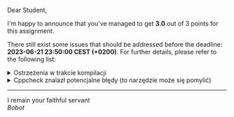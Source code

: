 Dear Student,

I'm happy to announce that you've managed to get **3.0** out of 3 points for this assignment.

There still exist some issues that should be addressed before the deadline: **2023-06-21 23:50:00 CEST (+0200)**. For further details, please refer to the following list:

<details><summary>Ostrzeżenia w trakcie kompilacji</summary>In&nbsp;file&nbsp;included&nbsp;from&nbsp;/tmp/tmptes_9q19/student/zaj13FileMatrix/FileMatrix.cpp:12:<br>/tmp/tmptes_9q19/student/zaj13FileMatrix/FileMatrix.hpp:&nbsp;In&nbsp;instantiation&nbsp;of&nbsp;‘FileMatrix<T,&nbsp;IndexType>&&nbsp;FileMatrix<T,&nbsp;IndexType>::operator*=(const&nbsp;T&)&nbsp;[with&nbsp;T&nbsp;=&nbsp;signed&nbsp;char;&nbsp;IndexType&nbsp;=&nbsp;long&nbsp;unsigned&nbsp;int]’:<br>/tmp/tmptes_9q19/student/zaj13FileMatrix/FileMatrix.cpp:14:16:&nbsp;&nbsp;&nbsp;required&nbsp;from&nbsp;here<br>/tmp/tmptes_9q19/student/zaj13FileMatrix/FileMatrix.hpp:331:44:&nbsp;warning:&nbsp;no&nbsp;return&nbsp;statement&nbsp;in&nbsp;function&nbsp;returning&nbsp;non-void&nbsp;[-Wreturn-type]<br>&nbsp;&nbsp;331&nbsp;|&nbsp;&nbsp;&nbsp;&nbsp;&nbsp;FileMatrix&&nbsp;operator*=(const&nbsp;T&&nbsp;value){};<br>&nbsp;&nbsp;&nbsp;&nbsp;&nbsp;&nbsp;|&nbsp;&nbsp;&nbsp;&nbsp;&nbsp;&nbsp;&nbsp;&nbsp;&nbsp;&nbsp;&nbsp;&nbsp;&nbsp;&nbsp;&nbsp;&nbsp;&nbsp;&nbsp;&nbsp;&nbsp;&nbsp;&nbsp;&nbsp;&nbsp;&nbsp;&nbsp;&nbsp;&nbsp;&nbsp;&nbsp;&nbsp;&nbsp;&nbsp;&nbsp;&nbsp;&nbsp;&nbsp;&nbsp;&nbsp;&nbsp;&nbsp;&nbsp;&nbsp;&nbsp;^<br>&nbsp;&nbsp;&nbsp;&nbsp;&nbsp;&nbsp;|&nbsp;&nbsp;&nbsp;&nbsp;&nbsp;&nbsp;&nbsp;&nbsp;&nbsp;&nbsp;&nbsp;&nbsp;&nbsp;&nbsp;&nbsp;&nbsp;&nbsp;&nbsp;&nbsp;&nbsp;&nbsp;&nbsp;&nbsp;&nbsp;&nbsp;&nbsp;&nbsp;&nbsp;&nbsp;&nbsp;&nbsp;&nbsp;&nbsp;&nbsp;&nbsp;&nbsp;&nbsp;&nbsp;&nbsp;&nbsp;&nbsp;&nbsp;&nbsp;&nbsp;return&nbsp;*this;<br>/tmp/tmptes_9q19/student/zaj13FileMatrix/FileMatrix.hpp:&nbsp;In&nbsp;instantiation&nbsp;of&nbsp;‘FileMatrix<T,&nbsp;IndexType>&&nbsp;FileMatrix<T,&nbsp;IndexType>::operator*=(const&nbsp;T&)&nbsp;[with&nbsp;T&nbsp;=&nbsp;short&nbsp;int;&nbsp;IndexType&nbsp;=&nbsp;long&nbsp;unsigned&nbsp;int]’:<br>/tmp/tmptes_9q19/student/zaj13FileMatrix/FileMatrix.cpp:15:16:&nbsp;&nbsp;&nbsp;required&nbsp;from&nbsp;here<br>/tmp/tmptes_9q19/student/zaj13FileMatrix/FileMatrix.hpp:331:44:&nbsp;warning:&nbsp;no&nbsp;return&nbsp;statement&nbsp;in&nbsp;function&nbsp;returning&nbsp;non-void&nbsp;[-Wreturn-type]<br>&nbsp;&nbsp;331&nbsp;|&nbsp;&nbsp;&nbsp;&nbsp;&nbsp;FileMatrix&&nbsp;operator*=(const&nbsp;T&&nbsp;value){};<br>&nbsp;&nbsp;&nbsp;&nbsp;&nbsp;&nbsp;|&nbsp;&nbsp;&nbsp;&nbsp;&nbsp;&nbsp;&nbsp;&nbsp;&nbsp;&nbsp;&nbsp;&nbsp;&nbsp;&nbsp;&nbsp;&nbsp;&nbsp;&nbsp;&nbsp;&nbsp;&nbsp;&nbsp;&nbsp;&nbsp;&nbsp;&nbsp;&nbsp;&nbsp;&nbsp;&nbsp;&nbsp;&nbsp;&nbsp;&nbsp;&nbsp;&nbsp;&nbsp;&nbsp;&nbsp;&nbsp;&nbsp;&nbsp;&nbsp;&nbsp;^<br>&nbsp;&nbsp;&nbsp;&nbsp;&nbsp;&nbsp;|&nbsp;&nbsp;&nbsp;&nbsp;&nbsp;&nbsp;&nbsp;&nbsp;&nbsp;&nbsp;&nbsp;&nbsp;&nbsp;&nbsp;&nbsp;&nbsp;&nbsp;&nbsp;&nbsp;&nbsp;&nbsp;&nbsp;&nbsp;&nbsp;&nbsp;&nbsp;&nbsp;&nbsp;&nbsp;&nbsp;&nbsp;&nbsp;&nbsp;&nbsp;&nbsp;&nbsp;&nbsp;&nbsp;&nbsp;&nbsp;&nbsp;&nbsp;&nbsp;&nbsp;return&nbsp;*this;<br>/tmp/tmptes_9q19/student/zaj13FileMatrix/FileMatrix.hpp:&nbsp;In&nbsp;instantiation&nbsp;of&nbsp;‘FileMatrix<T,&nbsp;IndexType>&&nbsp;FileMatrix<T,&nbsp;IndexType>::operator*=(const&nbsp;T&)&nbsp;[with&nbsp;T&nbsp;=&nbsp;int;&nbsp;IndexType&nbsp;=&nbsp;long&nbsp;unsigned&nbsp;int]’:<br>/tmp/tmptes_9q19/student/zaj13FileMatrix/FileMatrix.cpp:16:16:&nbsp;&nbsp;&nbsp;required&nbsp;from&nbsp;here<br>/tmp/tmptes_9q19/student/zaj13FileMatrix/FileMatrix.hpp:331:44:&nbsp;warning:&nbsp;no&nbsp;return&nbsp;statement&nbsp;in&nbsp;function&nbsp;returning&nbsp;non-void&nbsp;[-Wreturn-type]<br>&nbsp;&nbsp;331&nbsp;|&nbsp;&nbsp;&nbsp;&nbsp;&nbsp;FileMatrix&&nbsp;operator*=(const&nbsp;T&&nbsp;value){};<br>&nbsp;&nbsp;&nbsp;&nbsp;&nbsp;&nbsp;|&nbsp;&nbsp;&nbsp;&nbsp;&nbsp;&nbsp;&nbsp;&nbsp;&nbsp;&nbsp;&nbsp;&nbsp;&nbsp;&nbsp;&nbsp;&nbsp;&nbsp;&nbsp;&nbsp;&nbsp;&nbsp;&nbsp;&nbsp;&nbsp;&nbsp;&nbsp;&nbsp;&nbsp;&nbsp;&nbsp;&nbsp;&nbsp;&nbsp;&nbsp;&nbsp;&nbsp;&nbsp;&nbsp;&nbsp;&nbsp;&nbsp;&nbsp;&nbsp;&nbsp;^<br>&nbsp;&nbsp;&nbsp;&nbsp;&nbsp;&nbsp;|&nbsp;&nbsp;&nbsp;&nbsp;&nbsp;&nbsp;&nbsp;&nbsp;&nbsp;&nbsp;&nbsp;&nbsp;&nbsp;&nbsp;&nbsp;&nbsp;&nbsp;&nbsp;&nbsp;&nbsp;&nbsp;&nbsp;&nbsp;&nbsp;&nbsp;&nbsp;&nbsp;&nbsp;&nbsp;&nbsp;&nbsp;&nbsp;&nbsp;&nbsp;&nbsp;&nbsp;&nbsp;&nbsp;&nbsp;&nbsp;&nbsp;&nbsp;&nbsp;&nbsp;return&nbsp;*this;<br>/tmp/tmptes_9q19/student/zaj13FileMatrix/FileMatrix.hpp:&nbsp;In&nbsp;instantiation&nbsp;of&nbsp;‘FileMatrix<T,&nbsp;IndexType>&&nbsp;FileMatrix<T,&nbsp;IndexType>::operator*=(const&nbsp;T&)&nbsp;[with&nbsp;T&nbsp;=&nbsp;long&nbsp;int;&nbsp;IndexType&nbsp;=&nbsp;long&nbsp;unsigned&nbsp;int]’:<br>/tmp/tmptes_9q19/student/zaj13FileMatrix/FileMatrix.cpp:17:16:&nbsp;&nbsp;&nbsp;required&nbsp;from&nbsp;here<br>/tmp/tmptes_9q19/student/zaj13FileMatrix/FileMatrix.hpp:331:44:&nbsp;warning:&nbsp;no&nbsp;return&nbsp;statement&nbsp;in&nbsp;function&nbsp;returning&nbsp;non-void&nbsp;[-Wreturn-type]<br>&nbsp;&nbsp;331&nbsp;|&nbsp;&nbsp;&nbsp;&nbsp;&nbsp;FileMatrix&&nbsp;operator*=(const&nbsp;T&&nbsp;value){};<br>&nbsp;&nbsp;&nbsp;&nbsp;&nbsp;&nbsp;|&nbsp;&nbsp;&nbsp;&nbsp;&nbsp;&nbsp;&nbsp;&nbsp;&nbsp;&nbsp;&nbsp;&nbsp;&nbsp;&nbsp;&nbsp;&nbsp;&nbsp;&nbsp;&nbsp;&nbsp;&nbsp;&nbsp;&nbsp;&nbsp;&nbsp;&nbsp;&nbsp;&nbsp;&nbsp;&nbsp;&nbsp;&nbsp;&nbsp;&nbsp;&nbsp;&nbsp;&nbsp;&nbsp;&nbsp;&nbsp;&nbsp;&nbsp;&nbsp;&nbsp;^<br>&nbsp;&nbsp;&nbsp;&nbsp;&nbsp;&nbsp;|&nbsp;&nbsp;&nbsp;&nbsp;&nbsp;&nbsp;&nbsp;&nbsp;&nbsp;&nbsp;&nbsp;&nbsp;&nbsp;&nbsp;&nbsp;&nbsp;&nbsp;&nbsp;&nbsp;&nbsp;&nbsp;&nbsp;&nbsp;&nbsp;&nbsp;&nbsp;&nbsp;&nbsp;&nbsp;&nbsp;&nbsp;&nbsp;&nbsp;&nbsp;&nbsp;&nbsp;&nbsp;&nbsp;&nbsp;&nbsp;&nbsp;&nbsp;&nbsp;&nbsp;return&nbsp;*this;<br>/tmp/tmptes_9q19/student/zaj13FileMatrix/FileMatrix.hpp:&nbsp;In&nbsp;instantiation&nbsp;of&nbsp;‘FileMatrix<T,&nbsp;IndexType>&&nbsp;FileMatrix<T,&nbsp;IndexType>::operator*=(const&nbsp;T&)&nbsp;[with&nbsp;T&nbsp;=&nbsp;double;&nbsp;IndexType&nbsp;=&nbsp;long&nbsp;unsigned&nbsp;int]’:<br>/tmp/tmptes_9q19/student/zaj13FileMatrix/FileMatrix.cpp:18:16:&nbsp;&nbsp;&nbsp;required&nbsp;from&nbsp;here<br>/tmp/tmptes_9q19/student/zaj13FileMatrix/FileMatrix.hpp:331:44:&nbsp;warning:&nbsp;no&nbsp;return&nbsp;statement&nbsp;in&nbsp;function&nbsp;returning&nbsp;non-void&nbsp;[-Wreturn-type]<br>&nbsp;&nbsp;331&nbsp;|&nbsp;&nbsp;&nbsp;&nbsp;&nbsp;FileMatrix&&nbsp;operator*=(const&nbsp;T&&nbsp;value){};<br>&nbsp;&nbsp;&nbsp;&nbsp;&nbsp;&nbsp;|&nbsp;&nbsp;&nbsp;&nbsp;&nbsp;&nbsp;&nbsp;&nbsp;&nbsp;&nbsp;&nbsp;&nbsp;&nbsp;&nbsp;&nbsp;&nbsp;&nbsp;&nbsp;&nbsp;&nbsp;&nbsp;&nbsp;&nbsp;&nbsp;&nbsp;&nbsp;&nbsp;&nbsp;&nbsp;&nbsp;&nbsp;&nbsp;&nbsp;&nbsp;&nbsp;&nbsp;&nbsp;&nbsp;&nbsp;&nbsp;&nbsp;&nbsp;&nbsp;&nbsp;^<br>&nbsp;&nbsp;&nbsp;&nbsp;&nbsp;&nbsp;|&nbsp;&nbsp;&nbsp;&nbsp;&nbsp;&nbsp;&nbsp;&nbsp;&nbsp;&nbsp;&nbsp;&nbsp;&nbsp;&nbsp;&nbsp;&nbsp;&nbsp;&nbsp;&nbsp;&nbsp;&nbsp;&nbsp;&nbsp;&nbsp;&nbsp;&nbsp;&nbsp;&nbsp;&nbsp;&nbsp;&nbsp;&nbsp;&nbsp;&nbsp;&nbsp;&nbsp;&nbsp;&nbsp;&nbsp;&nbsp;&nbsp;&nbsp;&nbsp;&nbsp;return&nbsp;*this;<br>/tmp/tmptes_9q19/student/zaj13FileMatrix/FileMatrix.hpp:&nbsp;In&nbsp;instantiation&nbsp;of&nbsp;‘FileMatrix<T,&nbsp;IndexType>&&nbsp;FileMatrix<T,&nbsp;IndexType>::operator*=(const&nbsp;T&)&nbsp;[with&nbsp;T&nbsp;=&nbsp;float;&nbsp;IndexType&nbsp;=&nbsp;long&nbsp;unsigned&nbsp;int]’:<br>/tmp/tmptes_9q19/student/zaj13FileMatrix/FileMatrix.cpp:19:16:&nbsp;&nbsp;&nbsp;required&nbsp;from&nbsp;here<br>/tmp/tmptes_9q19/student/zaj13FileMatrix/FileMatrix.hpp:331:44:&nbsp;warning:&nbsp;no&nbsp;return&nbsp;statement&nbsp;in&nbsp;function&nbsp;returning&nbsp;non-void&nbsp;[-Wreturn-type]<br>&nbsp;&nbsp;331&nbsp;|&nbsp;&nbsp;&nbsp;&nbsp;&nbsp;FileMatrix&&nbsp;operator*=(const&nbsp;T&&nbsp;value){};<br>&nbsp;&nbsp;&nbsp;&nbsp;&nbsp;&nbsp;|&nbsp;&nbsp;&nbsp;&nbsp;&nbsp;&nbsp;&nbsp;&nbsp;&nbsp;&nbsp;&nbsp;&nbsp;&nbsp;&nbsp;&nbsp;&nbsp;&nbsp;&nbsp;&nbsp;&nbsp;&nbsp;&nbsp;&nbsp;&nbsp;&nbsp;&nbsp;&nbsp;&nbsp;&nbsp;&nbsp;&nbsp;&nbsp;&nbsp;&nbsp;&nbsp;&nbsp;&nbsp;&nbsp;&nbsp;&nbsp;&nbsp;&nbsp;&nbsp;&nbsp;^<br>&nbsp;&nbsp;&nbsp;&nbsp;&nbsp;&nbsp;|&nbsp;&nbsp;&nbsp;&nbsp;&nbsp;&nbsp;&nbsp;&nbsp;&nbsp;&nbsp;&nbsp;&nbsp;&nbsp;&nbsp;&nbsp;&nbsp;&nbsp;&nbsp;&nbsp;&nbsp;&nbsp;&nbsp;&nbsp;&nbsp;&nbsp;&nbsp;&nbsp;&nbsp;&nbsp;&nbsp;&nbsp;&nbsp;&nbsp;&nbsp;&nbsp;&nbsp;&nbsp;&nbsp;&nbsp;&nbsp;&nbsp;&nbsp;&nbsp;&nbsp;return&nbsp;*this;<br>/tmp/tmptes_9q19/student/zaj13FileMatrix/FileMatrix.hpp:&nbsp;In&nbsp;instantiation&nbsp;of&nbsp;‘FileMatrix<T,&nbsp;IndexType>&&nbsp;FileMatrix<T,&nbsp;IndexType>::operator*=(const&nbsp;T&)&nbsp;[with&nbsp;T&nbsp;=&nbsp;long&nbsp;unsigned&nbsp;int;&nbsp;IndexType&nbsp;=&nbsp;long&nbsp;unsigned&nbsp;int]’:<br>/tmp/tmptes_9q19/student/zaj13FileMatrix/FileMatrix.cpp:20:16:&nbsp;&nbsp;&nbsp;required&nbsp;from&nbsp;here<br>/tmp/tmptes_9q19/student/zaj13FileMatrix/FileMatrix.hpp:331:44:&nbsp;warning:&nbsp;no&nbsp;return&nbsp;statement&nbsp;in&nbsp;function&nbsp;returning&nbsp;non-void&nbsp;[-Wreturn-type]<br>&nbsp;&nbsp;331&nbsp;|&nbsp;&nbsp;&nbsp;&nbsp;&nbsp;FileMatrix&&nbsp;operator*=(const&nbsp;T&&nbsp;value){};<br>&nbsp;&nbsp;&nbsp;&nbsp;&nbsp;&nbsp;|&nbsp;&nbsp;&nbsp;&nbsp;&nbsp;&nbsp;&nbsp;&nbsp;&nbsp;&nbsp;&nbsp;&nbsp;&nbsp;&nbsp;&nbsp;&nbsp;&nbsp;&nbsp;&nbsp;&nbsp;&nbsp;&nbsp;&nbsp;&nbsp;&nbsp;&nbsp;&nbsp;&nbsp;&nbsp;&nbsp;&nbsp;&nbsp;&nbsp;&nbsp;&nbsp;&nbsp;&nbsp;&nbsp;&nbsp;&nbsp;&nbsp;&nbsp;&nbsp;&nbsp;^<br>&nbsp;&nbsp;&nbsp;&nbsp;&nbsp;&nbsp;|&nbsp;&nbsp;&nbsp;&nbsp;&nbsp;&nbsp;&nbsp;&nbsp;&nbsp;&nbsp;&nbsp;&nbsp;&nbsp;&nbsp;&nbsp;&nbsp;&nbsp;&nbsp;&nbsp;&nbsp;&nbsp;&nbsp;&nbsp;&nbsp;&nbsp;&nbsp;&nbsp;&nbsp;&nbsp;&nbsp;&nbsp;&nbsp;&nbsp;&nbsp;&nbsp;&nbsp;&nbsp;&nbsp;&nbsp;&nbsp;&nbsp;&nbsp;&nbsp;&nbsp;return&nbsp;*this;<br>/tmp/tmptes_9q19/student/zaj13FileMatrix/FileMatrix.hpp:&nbsp;In&nbsp;instantiation&nbsp;of&nbsp;‘FileMatrix<T,&nbsp;IndexType>&&nbsp;FileMatrix<T,&nbsp;IndexType>::operator*=(const&nbsp;T&)&nbsp;[with&nbsp;T&nbsp;=&nbsp;char;&nbsp;IndexType&nbsp;=&nbsp;long&nbsp;unsigned&nbsp;int]’:<br>/tmp/tmptes_9q19/student/zaj13FileMatrix/FileMatrix.cpp:21:16:&nbsp;&nbsp;&nbsp;required&nbsp;from&nbsp;here<br>/tmp/tmptes_9q19/student/zaj13FileMatrix/FileMatrix.hpp:331:44:&nbsp;warning:&nbsp;no&nbsp;return&nbsp;statement&nbsp;in&nbsp;function&nbsp;returning&nbsp;non-void&nbsp;[-Wreturn-type]<br>&nbsp;&nbsp;331&nbsp;|&nbsp;&nbsp;&nbsp;&nbsp;&nbsp;FileMatrix&&nbsp;operator*=(const&nbsp;T&&nbsp;value){};<br>&nbsp;&nbsp;&nbsp;&nbsp;&nbsp;&nbsp;|&nbsp;&nbsp;&nbsp;&nbsp;&nbsp;&nbsp;&nbsp;&nbsp;&nbsp;&nbsp;&nbsp;&nbsp;&nbsp;&nbsp;&nbsp;&nbsp;&nbsp;&nbsp;&nbsp;&nbsp;&nbsp;&nbsp;&nbsp;&nbsp;&nbsp;&nbsp;&nbsp;&nbsp;&nbsp;&nbsp;&nbsp;&nbsp;&nbsp;&nbsp;&nbsp;&nbsp;&nbsp;&nbsp;&nbsp;&nbsp;&nbsp;&nbsp;&nbsp;&nbsp;^<br>&nbsp;&nbsp;&nbsp;&nbsp;&nbsp;&nbsp;|&nbsp;&nbsp;&nbsp;&nbsp;&nbsp;&nbsp;&nbsp;&nbsp;&nbsp;&nbsp;&nbsp;&nbsp;&nbsp;&nbsp;&nbsp;&nbsp;&nbsp;&nbsp;&nbsp;&nbsp;&nbsp;&nbsp;&nbsp;&nbsp;&nbsp;&nbsp;&nbsp;&nbsp;&nbsp;&nbsp;&nbsp;&nbsp;&nbsp;&nbsp;&nbsp;&nbsp;&nbsp;&nbsp;&nbsp;&nbsp;&nbsp;&nbsp;&nbsp;&nbsp;return&nbsp;*this;<br>/tmp/tmptes_9q19/student/zaj13FileMatrix/FileMatrix.hpp:&nbsp;In&nbsp;instantiation&nbsp;of&nbsp;‘FileMatrix<T,&nbsp;IndexType>&&nbsp;FileMatrix<T,&nbsp;IndexType>::operator*=(const&nbsp;T&)&nbsp;[with&nbsp;T&nbsp;=&nbsp;unsigned&nbsp;int;&nbsp;IndexType&nbsp;=&nbsp;long&nbsp;unsigned&nbsp;int]’:<br>/tmp/tmptes_9q19/student/zaj13FileMatrix/FileMatrix.cpp:24:16:&nbsp;&nbsp;&nbsp;required&nbsp;from&nbsp;here<br>/tmp/tmptes_9q19/student/zaj13FileMatrix/FileMatrix.hpp:331:44:&nbsp;warning:&nbsp;no&nbsp;return&nbsp;statement&nbsp;in&nbsp;function&nbsp;returning&nbsp;non-void&nbsp;[-Wreturn-type]<br>&nbsp;&nbsp;331&nbsp;|&nbsp;&nbsp;&nbsp;&nbsp;&nbsp;FileMatrix&&nbsp;operator*=(const&nbsp;T&&nbsp;value){};<br>&nbsp;&nbsp;&nbsp;&nbsp;&nbsp;&nbsp;|&nbsp;&nbsp;&nbsp;&nbsp;&nbsp;&nbsp;&nbsp;&nbsp;&nbsp;&nbsp;&nbsp;&nbsp;&nbsp;&nbsp;&nbsp;&nbsp;&nbsp;&nbsp;&nbsp;&nbsp;&nbsp;&nbsp;&nbsp;&nbsp;&nbsp;&nbsp;&nbsp;&nbsp;&nbsp;&nbsp;&nbsp;&nbsp;&nbsp;&nbsp;&nbsp;&nbsp;&nbsp;&nbsp;&nbsp;&nbsp;&nbsp;&nbsp;&nbsp;&nbsp;^<br>&nbsp;&nbsp;&nbsp;&nbsp;&nbsp;&nbsp;|&nbsp;&nbsp;&nbsp;&nbsp;&nbsp;&nbsp;&nbsp;&nbsp;&nbsp;&nbsp;&nbsp;&nbsp;&nbsp;&nbsp;&nbsp;&nbsp;&nbsp;&nbsp;&nbsp;&nbsp;&nbsp;&nbsp;&nbsp;&nbsp;&nbsp;&nbsp;&nbsp;&nbsp;&nbsp;&nbsp;&nbsp;&nbsp;&nbsp;&nbsp;&nbsp;&nbsp;&nbsp;&nbsp;&nbsp;&nbsp;&nbsp;&nbsp;&nbsp;&nbsp;return&nbsp;*this;<br>/tmp/tmptes_9q19/student/zaj13FileMatrix/FileMatrix.hpp:&nbsp;In&nbsp;instantiation&nbsp;of&nbsp;‘FileMatrix<T,&nbsp;IndexType>&&nbsp;FileMatrix<T,&nbsp;IndexType>::operator*=(const&nbsp;T&)&nbsp;[with&nbsp;T&nbsp;=&nbsp;long&nbsp;long&nbsp;unsigned&nbsp;int;&nbsp;IndexType&nbsp;=&nbsp;long&nbsp;unsigned&nbsp;int]’:<br>/tmp/tmptes_9q19/student/zaj13FileMatrix/FileMatrix.cpp:26:16:&nbsp;&nbsp;&nbsp;required&nbsp;from&nbsp;here<br>/tmp/tmptes_9q19/student/zaj13FileMatrix/FileMatrix.hpp:331:44:&nbsp;warning:&nbsp;no&nbsp;return&nbsp;statement&nbsp;in&nbsp;function&nbsp;returning&nbsp;non-void&nbsp;[-Wreturn-type]<br>&nbsp;&nbsp;331&nbsp;|&nbsp;&nbsp;&nbsp;&nbsp;&nbsp;FileMatrix&&nbsp;operator*=(const&nbsp;T&&nbsp;value){};<br>&nbsp;&nbsp;&nbsp;&nbsp;&nbsp;&nbsp;|&nbsp;&nbsp;&nbsp;&nbsp;&nbsp;&nbsp;&nbsp;&nbsp;&nbsp;&nbsp;&nbsp;&nbsp;&nbsp;&nbsp;&nbsp;&nbsp;&nbsp;&nbsp;&nbsp;&nbsp;&nbsp;&nbsp;&nbsp;&nbsp;&nbsp;&nbsp;&nbsp;&nbsp;&nbsp;&nbsp;&nbsp;&nbsp;&nbsp;&nbsp;&nbsp;&nbsp;&nbsp;&nbsp;&nbsp;&nbsp;&nbsp;&nbsp;&nbsp;&nbsp;^<br>&nbsp;&nbsp;&nbsp;&nbsp;&nbsp;&nbsp;|&nbsp;&nbsp;&nbsp;&nbsp;&nbsp;&nbsp;&nbsp;&nbsp;&nbsp;&nbsp;&nbsp;&nbsp;&nbsp;&nbsp;&nbsp;&nbsp;&nbsp;&nbsp;&nbsp;&nbsp;&nbsp;&nbsp;&nbsp;&nbsp;&nbsp;&nbsp;&nbsp;&nbsp;&nbsp;&nbsp;&nbsp;&nbsp;&nbsp;&nbsp;&nbsp;&nbsp;&nbsp;&nbsp;&nbsp;&nbsp;&nbsp;&nbsp;&nbsp;&nbsp;return&nbsp;*this;<br></details>
<details><summary>Cppcheck znalazł potencjalne błędy (to narzędzie może się pomylić)</summary>/tmp/tmptes_9q19/student/zaj13FileMatrix/FileMatrix.hpp:331:44:&nbsp;warning:&nbsp;Found&nbsp;an&nbsp;exit&nbsp;path&nbsp;from&nbsp;function&nbsp;with&nbsp;non-void&nbsp;return&nbsp;type&nbsp;that&nbsp;has&nbsp;missing&nbsp;return&nbsp;statement&nbsp;[missingReturn]<br>&nbsp;&nbsp;&nbsp;&nbsp;FileMatrix&&nbsp;operator*=(const&nbsp;T&&nbsp;value){};<br>&nbsp;&nbsp;&nbsp;&nbsp;&nbsp;&nbsp;&nbsp;&nbsp;&nbsp;&nbsp;&nbsp;&nbsp;&nbsp;&nbsp;&nbsp;&nbsp;&nbsp;&nbsp;&nbsp;&nbsp;&nbsp;&nbsp;&nbsp;&nbsp;&nbsp;&nbsp;&nbsp;&nbsp;&nbsp;&nbsp;&nbsp;&nbsp;&nbsp;&nbsp;&nbsp;&nbsp;&nbsp;&nbsp;&nbsp;&nbsp;&nbsp;&nbsp;&nbsp;^<br>/tmp/tmptes_9q19/student/zaj13FileMatrix/FileMatrix.hpp:58:5:&nbsp;warning:&nbsp;Class&nbsp;'FileMatrix&nbsp;<&nbsp;int8_t&nbsp;,&nbsp;unsigned&nbsp;long&nbsp;>'&nbsp;has&nbsp;a&nbsp;constructor&nbsp;with&nbsp;1&nbsp;argument&nbsp;that&nbsp;is&nbsp;not&nbsp;explicit.&nbsp;[noExplicitConstructor]<br>&nbsp;&nbsp;&nbsp;&nbsp;FileMatrix(const&nbsp;std::string&&nbsp;filename):&nbsp;filename_(filename)<br>&nbsp;&nbsp;&nbsp;&nbsp;^<br>/tmp/tmptes_9q19/student/zaj13FileMatrix/FileMatrix.hpp:359:9:&nbsp;warning:&nbsp;Struct&nbsp;'iterator'&nbsp;has&nbsp;a&nbsp;constructor&nbsp;with&nbsp;1&nbsp;argument&nbsp;that&nbsp;is&nbsp;not&nbsp;explicit.&nbsp;[noExplicitConstructor]<br>&nbsp;&nbsp;&nbsp;&nbsp;&nbsp;&nbsp;&nbsp;&nbsp;iterator(FileMatrix<T,&nbsp;IndexType>&&nbsp;matrix,&nbsp;IndexType&nbsp;row&nbsp;=&nbsp;0,&nbsp;IndexType&nbsp;col&nbsp;=&nbsp;0)<br>&nbsp;&nbsp;&nbsp;&nbsp;&nbsp;&nbsp;&nbsp;&nbsp;^<br>/tmp/tmptes_9q19/student/zaj13FileMatrix/FileMatrix.hpp:58:5:&nbsp;warning:&nbsp;Class&nbsp;'FileMatrix&nbsp;<&nbsp;int16_t&nbsp;,&nbsp;unsigned&nbsp;long&nbsp;>'&nbsp;has&nbsp;a&nbsp;constructor&nbsp;with&nbsp;1&nbsp;argument&nbsp;that&nbsp;is&nbsp;not&nbsp;explicit.&nbsp;[noExplicitConstructor]<br>&nbsp;&nbsp;&nbsp;&nbsp;FileMatrix(const&nbsp;std::string&&nbsp;filename):&nbsp;filename_(filename)<br>&nbsp;&nbsp;&nbsp;&nbsp;^<br>/tmp/tmptes_9q19/student/zaj13FileMatrix/FileMatrix.hpp:58:5:&nbsp;warning:&nbsp;Class&nbsp;'FileMatrix&nbsp;<&nbsp;int32_t&nbsp;,&nbsp;unsigned&nbsp;long&nbsp;>'&nbsp;has&nbsp;a&nbsp;constructor&nbsp;with&nbsp;1&nbsp;argument&nbsp;that&nbsp;is&nbsp;not&nbsp;explicit.&nbsp;[noExplicitConstructor]<br>&nbsp;&nbsp;&nbsp;&nbsp;FileMatrix(const&nbsp;std::string&&nbsp;filename):&nbsp;filename_(filename)<br>&nbsp;&nbsp;&nbsp;&nbsp;^<br>/tmp/tmptes_9q19/student/zaj13FileMatrix/FileMatrix.hpp:58:5:&nbsp;warning:&nbsp;Class&nbsp;'FileMatrix&nbsp;<&nbsp;int64_t&nbsp;,&nbsp;unsigned&nbsp;long&nbsp;>'&nbsp;has&nbsp;a&nbsp;constructor&nbsp;with&nbsp;1&nbsp;argument&nbsp;that&nbsp;is&nbsp;not&nbsp;explicit.&nbsp;[noExplicitConstructor]<br>&nbsp;&nbsp;&nbsp;&nbsp;FileMatrix(const&nbsp;std::string&&nbsp;filename):&nbsp;filename_(filename)<br>&nbsp;&nbsp;&nbsp;&nbsp;^<br>/tmp/tmptes_9q19/student/zaj13FileMatrix/FileMatrix.hpp:58:5:&nbsp;warning:&nbsp;Class&nbsp;'FileMatrix&nbsp;<&nbsp;double&nbsp;,&nbsp;unsigned&nbsp;long&nbsp;>'&nbsp;has&nbsp;a&nbsp;constructor&nbsp;with&nbsp;1&nbsp;argument&nbsp;that&nbsp;is&nbsp;not&nbsp;explicit.&nbsp;[noExplicitConstructor]<br>&nbsp;&nbsp;&nbsp;&nbsp;FileMatrix(const&nbsp;std::string&&nbsp;filename):&nbsp;filename_(filename)<br>&nbsp;&nbsp;&nbsp;&nbsp;^<br>/tmp/tmptes_9q19/student/zaj13FileMatrix/FileMatrix.hpp:58:5:&nbsp;warning:&nbsp;Class&nbsp;'FileMatrix&nbsp;<&nbsp;float&nbsp;,&nbsp;unsigned&nbsp;long&nbsp;>'&nbsp;has&nbsp;a&nbsp;constructor&nbsp;with&nbsp;1&nbsp;argument&nbsp;that&nbsp;is&nbsp;not&nbsp;explicit.&nbsp;[noExplicitConstructor]<br>&nbsp;&nbsp;&nbsp;&nbsp;FileMatrix(const&nbsp;std::string&&nbsp;filename):&nbsp;filename_(filename)<br>&nbsp;&nbsp;&nbsp;&nbsp;^<br>/tmp/tmptes_9q19/student/zaj13FileMatrix/FileMatrix.hpp:58:5:&nbsp;warning:&nbsp;Class&nbsp;'FileMatrix&nbsp;<&nbsp;unsigned&nbsp;long&nbsp;,&nbsp;unsigned&nbsp;long&nbsp;>'&nbsp;has&nbsp;a&nbsp;constructor&nbsp;with&nbsp;1&nbsp;argument&nbsp;that&nbsp;is&nbsp;not&nbsp;explicit.&nbsp;[noExplicitConstructor]<br>&nbsp;&nbsp;&nbsp;&nbsp;FileMatrix(const&nbsp;std::string&&nbsp;filename):&nbsp;filename_(filename)<br>&nbsp;&nbsp;&nbsp;&nbsp;^<br>/tmp/tmptes_9q19/student/zaj13FileMatrix/FileMatrix.hpp:58:5:&nbsp;warning:&nbsp;Class&nbsp;'FileMatrix&nbsp;<&nbsp;char&nbsp;,&nbsp;unsigned&nbsp;long&nbsp;>'&nbsp;has&nbsp;a&nbsp;constructor&nbsp;with&nbsp;1&nbsp;argument&nbsp;that&nbsp;is&nbsp;not&nbsp;explicit.&nbsp;[noExplicitConstructor]<br>&nbsp;&nbsp;&nbsp;&nbsp;FileMatrix(const&nbsp;std::string&&nbsp;filename):&nbsp;filename_(filename)<br>&nbsp;&nbsp;&nbsp;&nbsp;^<br>/tmp/tmptes_9q19/student/zaj13FileMatrix/FileMatrix.hpp:58:5:&nbsp;warning:&nbsp;Class&nbsp;'FileMatrix&nbsp;<&nbsp;unsigned&nbsp;int&nbsp;,&nbsp;unsigned&nbsp;long&nbsp;>'&nbsp;has&nbsp;a&nbsp;constructor&nbsp;with&nbsp;1&nbsp;argument&nbsp;that&nbsp;is&nbsp;not&nbsp;explicit.&nbsp;[noExplicitConstructor]<br>&nbsp;&nbsp;&nbsp;&nbsp;FileMatrix(const&nbsp;std::string&&nbsp;filename):&nbsp;filename_(filename)<br>&nbsp;&nbsp;&nbsp;&nbsp;^<br>/tmp/tmptes_9q19/student/zaj13FileMatrix/FileMatrix.hpp:58:5:&nbsp;warning:&nbsp;Class&nbsp;'FileMatrix&nbsp;<&nbsp;unsigned&nbsp;long&nbsp;long&nbsp;,&nbsp;unsigned&nbsp;long&nbsp;>'&nbsp;has&nbsp;a&nbsp;constructor&nbsp;with&nbsp;1&nbsp;argument&nbsp;that&nbsp;is&nbsp;not&nbsp;explicit.&nbsp;[noExplicitConstructor]<br>&nbsp;&nbsp;&nbsp;&nbsp;FileMatrix(const&nbsp;std::string&&nbsp;filename):&nbsp;filename_(filename)<br>&nbsp;&nbsp;&nbsp;&nbsp;^<br>/tmp/tmptes_9q19/student/zaj13FileMatrix/FileMatrix.hpp:58:5:&nbsp;warning:&nbsp;Class&nbsp;'FileMatrix'&nbsp;has&nbsp;a&nbsp;constructor&nbsp;with&nbsp;1&nbsp;argument&nbsp;that&nbsp;is&nbsp;not&nbsp;explicit.&nbsp;[noExplicitConstructor]<br>&nbsp;&nbsp;&nbsp;&nbsp;FileMatrix(const&nbsp;std::string&&nbsp;filename):&nbsp;filename_(filename)<br>&nbsp;&nbsp;&nbsp;&nbsp;^<br></details>

-----------
I remain your faithful servant\
_Bobot_